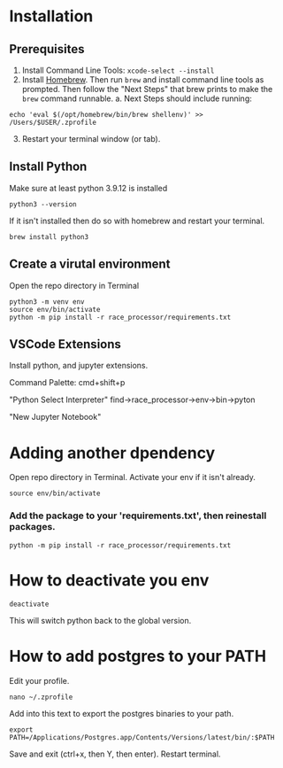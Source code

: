 # Installation

## Prerequisites
1. Install Command Line Tools: `xcode-select --install`
2. Install [Homebrew](https://brew.sh/). Then run `brew` and install command line tools as prompted. Then follow the "Next Steps" that brew prints to make the `brew` command runnable.
  a. Next Steps should include running:
```
echo 'eval $(/opt/homebrew/bin/brew shellenv)' >> /Users/$USER/.zprofile
```
3. Restart your terminal window (or tab).

## Install Python

Make sure at least python 3.9.12 is installed

```
python3 --version
```

If it isn't installed then do so with homebrew and restart your terminal.
```
brew install python3
```

## Create a virutal environment

Open the repo directory in Terminal

```
python3 -m venv env 
source env/bin/activate 
python -m pip install -r race_processor/requirements.txt
```

## VSCode Extensions

Install python, and jupyter extensions.

Command Palette: cmd+shift+p

"Python Select Interpreter"
find->race_processor->env->bin->pyton

"New Jupyter Notebook"

# Adding another dpendency

Open repo directory in Terminal.
Activate your env if it isn't already.
```
source env/bin/activate
```

### Add the package to your 'requirements.txt', then reinestall packages.
```
python -m pip install -r race_processor/requirements.txt
```

# How to deactivate you env

```
deactivate
```
This will switch python back to the global version.


# How to add postgres to your PATH

Edit your profile.
```
nano ~/.zprofile
```

Add into this text to export the postgres binaries to your path.
```
export PATH=/Applications/Postgres.app/Contents/Versions/latest/bin/:$PATH
```
Save and exit (ctrl+x, then Y, then enter).
Restart terminal.